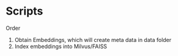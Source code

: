 # Scripts



Order
1. Obtain Embeddings, which will create meta data in data folder
2. Index embeddings into Milvus/FAISS